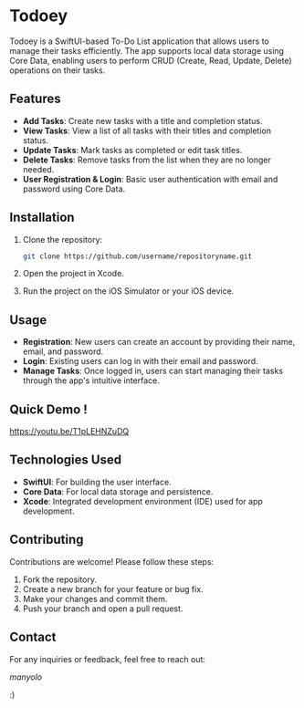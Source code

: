 # Todoey

Todoey is a SwiftUI-based To-Do List application that allows users to manage their tasks efficiently. The app supports local data storage using Core Data, enabling users to perform CRUD (Create, Read, Update, Delete) operations on their tasks.

## Features

- **Add Tasks**: Create new tasks with a title and completion status.
- **View Tasks**: View a list of all tasks with their titles and completion status.
- **Update Tasks**: Mark tasks as completed or edit task titles.
- **Delete Tasks**: Remove tasks from the list when they are no longer needed.
- **User Registration & Login**: Basic user authentication with email and password using Core Data.


## Installation

1. Clone the repository:

    ```bash
    git clone https://github.com/username/repositoryname.git
    ```

2. Open the project in Xcode.

3. Run the project on the iOS Simulator or your iOS device.

## Usage

- **Registration**: New users can create an account by providing their name, email, and password.
- **Login**: Existing users can log in with their email and password.
- **Manage Tasks**: Once logged in, users can start managing their tasks through the app's intuitive interface.

## Quick Demo !
https://youtu.be/T1pLEHNZuDQ


## Technologies Used

- **SwiftUI**: For building the user interface.
- **Core Data**: For local data storage and persistence.
- **Xcode**: Integrated development environment (IDE) used for app development.

## Contributing

Contributions are welcome! Please follow these steps:

1. Fork the repository.
2. Create a new branch for your feature or bug fix.
3. Make your changes and commit them.
4. Push your branch and open a pull request.


## Contact

For any inquiries or feedback, feel free to reach out:


*manyolo*

:)

